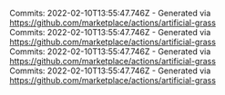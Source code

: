Commits: 2022-02-10T13:55:47.746Z - Generated via https://github.com/marketplace/actions/artificial-grass
<br>
Commits: 2022-02-10T13:55:47.746Z - Generated via https://github.com/marketplace/actions/artificial-grass
<br>
Commits: 2022-02-10T13:55:47.746Z - Generated via https://github.com/marketplace/actions/artificial-grass
<br>
Commits: 2022-02-10T13:55:47.746Z - Generated via https://github.com/marketplace/actions/artificial-grass
<br>
